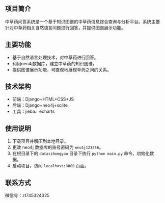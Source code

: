 ## 项目简介

中草药问答系统是一个基于知识图谱的中草药信息综合查询与分析平台。系统主要针对中草药相关自然语言问题进行回答，并提供图谱展示功能。

## 主要功能

- 基于自然语言处理技术，对中草药进行回答。
- 利用neo4j数据库，建立中草药的知识图谱。
- 提供图谱展示功能，可直观地展现草药之间的关系。


## 技术架构

- 前端：Django+HTML+CSS+JS
- 后端：Django+neo4j+sqlite
- 工具：jieba、echarts


## 使用说明

1. 下载项目并解压到本地目录。
2. 更改 neo4j 数据库的账号密码为 `neo4j123456`。
3. 在根目录下的 `dataszhongyao` 目录下执行 `python main.py` 命令，初始化数据。
4. 启动项目，访问 `localhost:8000` 页面。


## 联系方式

微信号：zt745324325